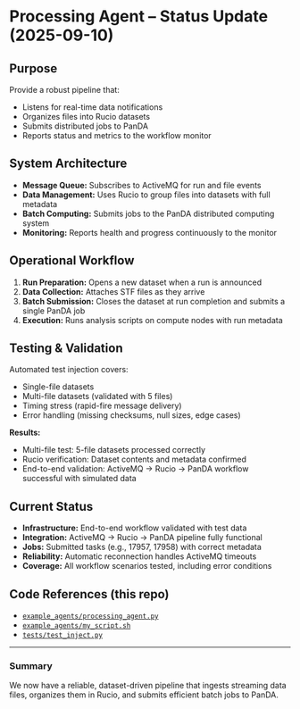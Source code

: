 # Processing Agent – Status Update (2025-09-10)

## Purpose
Provide a robust pipeline that:
- Listens for real-time data notifications
- Organizes files into Rucio datasets
- Submits distributed jobs to PanDA
- Reports status and metrics to the workflow monitor

## System Architecture
- **Message Queue:** Subscribes to ActiveMQ for run and file events
- **Data Management:** Uses Rucio to group files into datasets with full metadata
- **Batch Computing:** Submits jobs to the PanDA distributed computing system
- **Monitoring:** Reports health and progress continuously to the monitor

## Operational Workflow
1. **Run Preparation:** Opens a new dataset when a run is announced
2. **Data Collection:** Attaches STF files as they arrive
3. **Batch Submission:** Closes the dataset at run completion and submits a single PanDA job
4. **Execution:** Runs analysis scripts on compute nodes with run metadata

## Testing & Validation
Automated test injection covers:
- Single-file datasets
- Multi-file datasets (validated with 5 files)
- Timing stress (rapid-fire message delivery)
- Error handling (missing checksums, null sizes, edge cases)

**Results:**
- Multi-file test: 5-file datasets processed correctly
- Rucio verification: Dataset contents and metadata confirmed
- End-to-end validation: ActiveMQ → Rucio → PanDA workflow successful with simulated data

## Current Status
- **Infrastructure:** End-to-end workflow validated with test data
- **Integration:** ActiveMQ → Rucio → PanDA pipeline fully functional
- **Jobs:** Submitted tasks (e.g., 17957, 17958) with correct metadata
- **Reliability:** Automatic reconnection handles ActiveMQ timeouts
- **Coverage:** All workflow scenarios tested, including error conditions

## Code References (this repo)
- [`example_agents/processing_agent.py`](../example_agents/processing_agent.py)
- [`example_agents/my_script.sh`](../example_agents/my_script.sh)
- [`tests/test_inject.py`](../tests/test_inject.py)

---

### Summary
We now have a reliable, dataset-driven pipeline that ingests streaming data files, organizes them in Rucio, and submits efficient batch jobs to PanDA.

